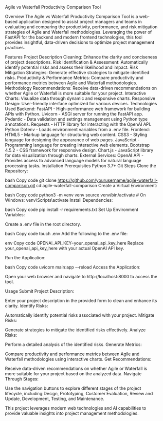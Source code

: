Agile vs Waterfall Productivity Comparison Tool
<!-- Replace with your project's logo if available -->

Overview
The Agile vs Waterfall Productivity Comparison Tool is a web-based application designed to assist project managers and teams in evaluating and comparing the productivity, performance, and risk mitigation strategies of Agile and Waterfall methodologies. Leveraging the power of FastAPI for the backend and modern frontend technologies, this tool provides insightful, data-driven decisions to optimize project management practices.

Features
Project Description Cleaning: Enhance the clarity and conciseness of project descriptions.
Risk Identification & Assessment: Automatically identify potential risks and assess their likelihood and impact.
Risk Mitigation Strategies: Generate effective strategies to mitigate identified risks.
Productivity & Performance Metrics: Compare productivity and performance metrics between Agile and Waterfall methodologies.
Methodology Recommendations: Receive data-driven recommendations on whether Agile or Waterfall is more suitable for your project.
Interactive Charts: Visualize data through dynamic and responsive charts.
Responsive Design: User-friendly interface optimized for various devices.
Technologies Used
Backend:
FastAPI - High-performance web framework for building APIs with Python.
Uvicorn - ASGI server for running the FastAPI app.
Pydantic - Data validation and settings management using Python type annotations.
Requests - HTTP library for interacting with the OpenAI API.
Python Dotenv - Loads environment variables from a .env file.
Frontend:
HTML5 - Markup language for structuring web content.
CSS3 - Styling language for designing the appearance of web pages.
JavaScript - Programming language for creating interactive web elements.
Bootstrap 4.5.2 - CSS framework for responsive design.
Chart.js - JavaScript library for data visualization through charts.
External Services:
OpenAI API - Provides access to advanced language models for natural language processing tasks.
Installation
Prerequisites
Python 3.7+
Git
Steps
Clone the Repository:

bash
Copy code
git clone https://github.com/yourusername/agile-waterfall-comparison.git
cd agile-waterfall-comparison
Create a Virtual Environment:

bash
Copy code
python3 -m venv venv
source venv/bin/activate  # On Windows: venv\Scripts\activate
Install Dependencies:

bash
Copy code
pip install -r requirements.txt
Set Up Environment Variables:

Create a .env file in the root directory.

bash
Copy code
touch .env
Add the following to the .env file:

env
Copy code
OPENAI_API_KEY=your_openai_api_key_here
Replace your_openai_api_key_here with your actual OpenAI API key.

Run the Application:

bash
Copy code
uvicorn main:app --reload
Access the Application:

Open your web browser and navigate to http://localhost:8000 to access the tool.

Usage
Submit Project Description:

Enter your project description in the provided form to clean and enhance its clarity.
Identify Risks:

Automatically identify potential risks associated with your project.
Mitigate Risks:

Generate strategies to mitigate the identified risks effectively.
Analyze Risks:

Perform a detailed analysis of the identified risks.
Generate Metrics:

Compare productivity and performance metrics between Agile and Waterfall methodologies using interactive charts.
Get Recommendations:

Receive data-driven recommendations on whether Agile or Waterfall is more suitable for your project based on the analyzed data.
Navigate Through Stages:

Use the navigation buttons to explore different stages of the project lifecycle, including Design, Prototyping, Customer Evaluation, Review and Update, Development, Testing, and Maintenance.


This project leverages modern web technologies and AI capabilities to provide valuable insights into project management methodologies.
